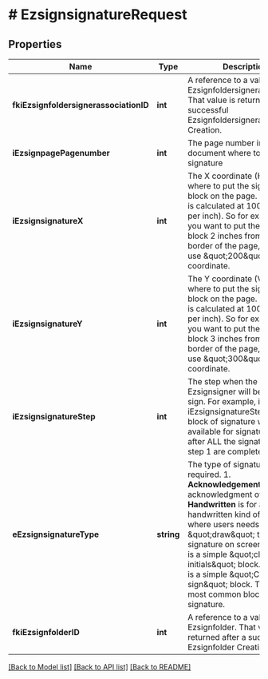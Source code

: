 # # EzsignsignatureRequest

## Properties

Name | Type | Description | Notes
------------ | ------------- | ------------- | -------------
**fkiEzsignfoldersignerassociationID** | **int** | A reference to a valid Ezsignfoldersignerassociation.  That value is returned after a successful Ezsignfoldersignerassociation Creation. | 
**iEzsignpagePagenumber** | **int** | The page number in the document where to apply the signature | 
**iEzsignsignatureX** | **int** | The X coordinate (Horizontal) where to put the signature block on the page.  Coordinate is calculated at 100dpi (dot per inch). So for example, if you want to put the signature block 2 inches from the left border of the page, you would use \&quot;200\&quot; for the X coordinate. | 
**iEzsignsignatureY** | **int** | The Y coordinate (Vertical) where to put the signature block on the page.  Coordinate is calculated at 100dpi (dot per inch). So for example, if you want to put the signature block 3 inches from the top border of the page, you would use \&quot;300\&quot; for the Y coordinate. | 
**iEzsignsignatureStep** | **int** | The step when the Ezsignsigner will be invited to sign.  For example, if you say iEzsignsignatureStep&#x3D;2, that block of signature will be available for signature only after ALL the signatures in step 1 are completed. | 
**eEzsignsignatureType** | **string** | The type of signature required.  1. **Acknowledgement** is for an acknowledgment of receipt. 2. **Handwritten** is for a handwritten kind of signature where users needs to \&quot;draw\&quot; their signature on screen. 3. **Initials** is a simple \&quot;click to add initials\&quot; block. 4. **Name** is a simple \&quot;Click to sign\&quot; block. This is the most common block of signature. | 
**fkiEzsignfolderID** | **int** | A reference to a valid Ezsignfolder.  That value is returned after a successful Ezsignfolder Creation. | 

[[Back to Model list]](../../README.md#documentation-for-models) [[Back to API list]](../../README.md#documentation-for-api-endpoints) [[Back to README]](../../README.md)


